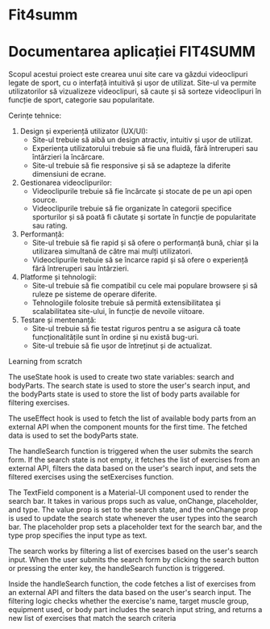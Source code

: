    # Fit4summ
# Documentarea aplicației FIT4SUMM

 

Scopul acestui proiect este crearea unui site care va găzdui videoclipuri legate de sport, cu o interfață intuitivă și ușor de utilizat. Site-ul va permite utilizatorilor să vizualizeze videoclipuri, să caute și să sorteze videoclipuri în funcție de sport, categorie sau popularitate.

Cerințe tehnice:

1. Design și experiență utilizator (UX/UI):
    - Site-ul trebuie să aibă un design atractiv, intuitiv și ușor de utilizat.
    - Experiența utilizatorului trebuie să fie una fluidă, fără întreruperi sau întârzieri la încărcare.
    - Site-ul trebuie să fie responsive și să se adapteze la diferite dimensiuni de ecrane.
2. Gestionarea videoclipurilor:
    - Videoclipurile trebuie să fie încărcate și stocate de pe un api open source.
    - Videoclipurile trebuie să fie organizate în categorii specifice sporturilor și să poată fi căutate și sortate în funcție de popularitate sau rating.
3. Performanță:
    - Site-ul trebuie să fie rapid și să ofere o performanță bună, chiar și la utilizarea simultană de către mai mulți utilizatori.
    - Videoclipurile trebuie să se încarce rapid și să ofere o experiență fără întreruperi sau întârzieri.
4. Platforme și tehnologii:
    - Site-ul trebuie să fie compatibil cu cele mai populare browsere și să ruleze pe sisteme de operare diferite.
    - Tehnologiile folosite trebuie să permită extensibilitatea și scalabilitatea site-ului, în funcție de nevoile viitoare.
5. Testare și mentenanță:
    - Site-ul trebuie să fie testat riguros pentru a se asigura că toate funcționalitățile sunt în ordine și nu există bug-uri.
    - Site-ul trebuie să fie ușor de întreținut și de actualizat.



Learning from scratch 

The useState hook is used to create two state variables: search and bodyParts. The search state is used to store the user's search input, and the bodyParts state is used to store the list of body parts available for filtering exercises.

The useEffect hook is used to fetch the list of available body parts from an external API when the component mounts for the first time. The fetched data is used to set the bodyParts state.

The handleSearch function is triggered when the user submits the search form. If the search state is not empty, it fetches the list of exercises from an external API, filters the data based on the user's search input, and sets the filtered exercises using the setExercises function.

The TextField component is a Material-UI component used to render the search bar. It takes in various props such as value, onChange, placeholder, and type. The value prop is set to the search state, and the onChange prop is used to update the search state whenever the user types into the search bar. The placeholder prop sets a placeholder text for the search bar, and the type prop specifies the input type as text.

The search works by filtering a list of exercises based on the user's search input. When the user submits the search form by clicking the search button or pressing the enter key, the handleSearch function is triggered.

Inside the handleSearch function, the code fetches a list of exercises from an external API and filters the data based on the user's search input. The filtering logic checks whether the exercise's name, target muscle group, equipment used, or body part includes the search input string, and returns a new list of exercises that match the search criteria

